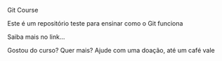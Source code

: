 Git Course

Este é um repositório teste para ensinar como o Git funciona

Saiba mais no link...

Gostou do curso? Quer mais? Ajude com uma doação, até um café vale
